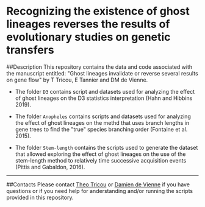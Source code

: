 # Recognizing the existence of ghost lineages reverses the results of evolutionary studies on genetic transfers

##Description
This repository contains the data and code associated with the manuscript entitled: "Ghost lineages invalidate or reverse several results on gene flow" by T Tricou, E Tannier and DM de Vienne.


* The folder `D3` contains script and datasets used for analyzing the effect of ghost lineages on the D3 statistics interpretation (Hahn and Hibbins 2019).

* The folder `Anopheles` contains scripts and datasets used for analyzing the effect of ghost lineages on the methd that uses branch lengths in gene trees to find the "true" species branching order (Fontaine et al. 2015).

* The folder `Stem-length` contains the scripts used to generate the dataset that allowed exploring the effect of ghost lineages on the use of the stem-length method to relatively time successive acquisition events (Pittis and Gabaldon, 2016).


----------
##Contacts
Please contact [Theo Tricou](mailto:theo.tricou@univ-lyon1.fr) or [Damien de Vienne](damien.de-vienne@univ-lyon1.fr) if you have questions or if you need help for anderstanding and/or running the scripts provided in this repository.
